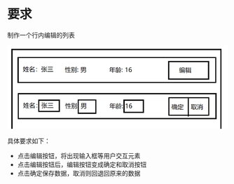 # 要求

制作一个行内编辑的列表

![](md-img/2022-03-29-17-46-00.png)

具体要求如下：

- 点击编辑按钮，将出现输入框等用户交互元素
- 点击编辑按钮后，编辑按钮变成确定和取消按钮
- 点击确定保存数据，取消则回退回原来的数据
